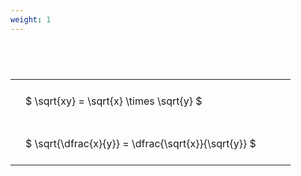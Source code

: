 ```yaml
---
weight: 1
---
```


#  
<br>
<style type="text/css">
#T_d9068 th.col_heading {
  text-align: left;
  font-size: 1em;
}
#T_d9068 td {
  text-align: left;
  font-size: 1em;
  padding: 1.5em;
}
#T_d9068_row0_col0, #T_d9068_row1_col0 {
  width: 400px;
  white-space: pre-wrap;
}
</style>
<table id="T_d9068">
  <thead>
  </thead>
  <tbody>
    <tr>
      <td id="T_d9068_row0_col0" class="data row0 col0" >$ \sqrt{xy} = \sqrt{x} \times \sqrt{y} $</td>
    </tr>
    <tr>
      <td id="T_d9068_row1_col0" class="data row1 col0" >$ \sqrt{\dfrac{x}{y}} = \dfrac{\sqrt{x}}{\sqrt{y}} $</td>
    </tr>
  </tbody>
</table>
